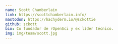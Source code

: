 ```yaml
---
name: Scott Chamberlain
link: https://scottchamberlain.info/
mastodon: https://hachyderm.io/@sckottie
github: sckott
bio: Co fundador de rOpenSci y ex líder técnico. 
img: img/team/scott.jpg
---
```

